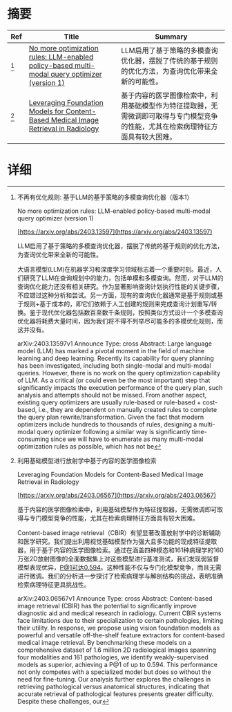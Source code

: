 # 摘要

| Ref | Title | Summary |
| --- | --- | --- |
| [^1] | [No more optimization rules: LLM-enabled policy-based multi-modal query optimizer (version 1)](https://arxiv.org/abs/2403.13597) | LLM启用了基于策略的多模查询优化器，摆脱了传统的基于规则的优化方法，为查询优化带来全新的可能性。 |
| [^2] | [Leveraging Foundation Models for Content-Based Medical Image Retrieval in Radiology](https://arxiv.org/abs/2403.06567) | 基于内容的医学图像检索中，利用基础模型作为特征提取器，无需微调即可取得与专门模型竞争的性能，尤其在检索病理特征方面具有较大困难。 |

# 详细

[^1]: 不再有优化规则: 基于LLM的基于策略的多模查询优化器（版本1）

    No more optimization rules: LLM-enabled policy-based multi-modal query optimizer (version 1)

    [https://arxiv.org/abs/2403.13597](https://arxiv.org/abs/2403.13597)

    LLM启用了基于策略的多模查询优化器，摆脱了传统的基于规则的优化方法，为查询优化带来全新的可能性。

    

    大语言模型(LLM)在机器学习和深度学习领域标志着一个重要时刻。最近，人们研究了LLM在查询规划中的能力，包括单模和多模查询。然而，对于LLM的查询优化能力还没有相关研究。作为显著影响查询计划执行性能的关键步骤，不应错过这种分析和尝试。另一方面，现有的查询优化器通常是基于规则或基于规则+基于成本的，即它们依赖于人工创建的规则来完成查询计划重写/转换。鉴于现代优化器包括数百至数千条规则，按照类似方式设计一个多模查询优化器将耗费大量时间，因为我们将不得不列举尽可能多的多模优化规则，而这并没有。

    arXiv:2403.13597v1 Announce Type: cross  Abstract: Large language model (LLM) has marked a pivotal moment in the field of machine learning and deep learning. Recently its capability for query planning has been investigated, including both single-modal and multi-modal queries. However, there is no work on the query optimization capability of LLM. As a critical (or could even be the most important) step that significantly impacts the execution performance of the query plan, such analysis and attempts should not be missed. From another aspect, existing query optimizers are usually rule-based or rule-based + cost-based, i.e., they are dependent on manually created rules to complete the query plan rewrite/transformation. Given the fact that modern optimizers include hundreds to thousands of rules, designing a multi-modal query optimizer following a similar way is significantly time-consuming since we will have to enumerate as many multi-modal optimization rules as possible, which has not be
    
[^2]: 利用基础模型进行放射学中基于内容的医学图像检索

    Leveraging Foundation Models for Content-Based Medical Image Retrieval in Radiology

    [https://arxiv.org/abs/2403.06567](https://arxiv.org/abs/2403.06567)

    基于内容的医学图像检索中，利用基础模型作为特征提取器，无需微调即可取得与专门模型竞争的性能，尤其在检索病理特征方面具有较大困难。

    

    Content-based image retrieval（CBIR）有望显著改善放射学中的诊断辅助和医学研究。我们提出利用视觉基础模型作为强大且多功能的现成特征提取器，用于基于内容的医学图像检索。通过在涵盖四种模态和161种病理学的160万张2D放射图像的全面数据集上对这些模型进行基准测试，我们发现弱监督模型表现优异，P@1可达0.594。这种性能不仅与专门化模型竞争，而且无需进行微调。我们的分析进一步探讨了检索病理学与解剖结构的挑战，表明准确检索病理特征更具挑战性。

    arXiv:2403.06567v1 Announce Type: cross  Abstract: Content-based image retrieval (CBIR) has the potential to significantly improve diagnostic aid and medical research in radiology. Current CBIR systems face limitations due to their specialization to certain pathologies, limiting their utility. In response, we propose using vision foundation models as powerful and versatile off-the-shelf feature extractors for content-based medical image retrieval. By benchmarking these models on a comprehensive dataset of 1.6 million 2D radiological images spanning four modalities and 161 pathologies, we identify weakly-supervised models as superior, achieving a P@1 of up to 0.594. This performance not only competes with a specialized model but does so without the need for fine-tuning. Our analysis further explores the challenges in retrieving pathological versus anatomical structures, indicating that accurate retrieval of pathological features presents greater difficulty. Despite these challenges, our
    

